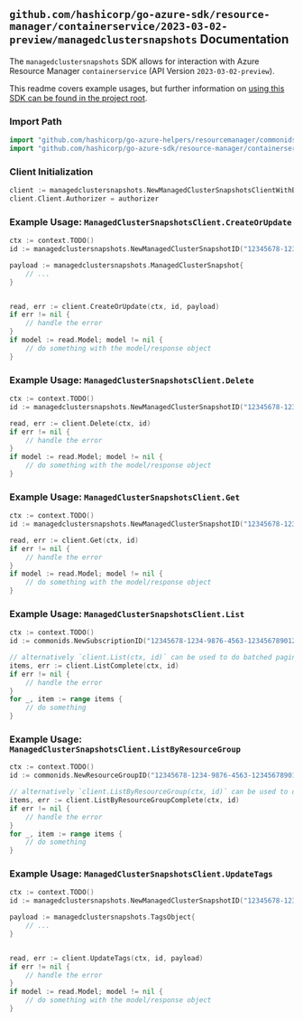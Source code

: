 
## `github.com/hashicorp/go-azure-sdk/resource-manager/containerservice/2023-03-02-preview/managedclustersnapshots` Documentation

The `managedclustersnapshots` SDK allows for interaction with Azure Resource Manager `containerservice` (API Version `2023-03-02-preview`).

This readme covers example usages, but further information on [using this SDK can be found in the project root](https://github.com/hashicorp/go-azure-sdk/tree/main/docs).

### Import Path

```go
import "github.com/hashicorp/go-azure-helpers/resourcemanager/commonids"
import "github.com/hashicorp/go-azure-sdk/resource-manager/containerservice/2023-03-02-preview/managedclustersnapshots"
```


### Client Initialization

```go
client := managedclustersnapshots.NewManagedClusterSnapshotsClientWithBaseURI("https://management.azure.com")
client.Client.Authorizer = authorizer
```


### Example Usage: `ManagedClusterSnapshotsClient.CreateOrUpdate`

```go
ctx := context.TODO()
id := managedclustersnapshots.NewManagedClusterSnapshotID("12345678-1234-9876-4563-123456789012", "example-resource-group", "resourceName")

payload := managedclustersnapshots.ManagedClusterSnapshot{
	// ...
}


read, err := client.CreateOrUpdate(ctx, id, payload)
if err != nil {
	// handle the error
}
if model := read.Model; model != nil {
	// do something with the model/response object
}
```


### Example Usage: `ManagedClusterSnapshotsClient.Delete`

```go
ctx := context.TODO()
id := managedclustersnapshots.NewManagedClusterSnapshotID("12345678-1234-9876-4563-123456789012", "example-resource-group", "resourceName")

read, err := client.Delete(ctx, id)
if err != nil {
	// handle the error
}
if model := read.Model; model != nil {
	// do something with the model/response object
}
```


### Example Usage: `ManagedClusterSnapshotsClient.Get`

```go
ctx := context.TODO()
id := managedclustersnapshots.NewManagedClusterSnapshotID("12345678-1234-9876-4563-123456789012", "example-resource-group", "resourceName")

read, err := client.Get(ctx, id)
if err != nil {
	// handle the error
}
if model := read.Model; model != nil {
	// do something with the model/response object
}
```


### Example Usage: `ManagedClusterSnapshotsClient.List`

```go
ctx := context.TODO()
id := commonids.NewSubscriptionID("12345678-1234-9876-4563-123456789012")

// alternatively `client.List(ctx, id)` can be used to do batched pagination
items, err := client.ListComplete(ctx, id)
if err != nil {
	// handle the error
}
for _, item := range items {
	// do something
}
```


### Example Usage: `ManagedClusterSnapshotsClient.ListByResourceGroup`

```go
ctx := context.TODO()
id := commonids.NewResourceGroupID("12345678-1234-9876-4563-123456789012", "example-resource-group")

// alternatively `client.ListByResourceGroup(ctx, id)` can be used to do batched pagination
items, err := client.ListByResourceGroupComplete(ctx, id)
if err != nil {
	// handle the error
}
for _, item := range items {
	// do something
}
```


### Example Usage: `ManagedClusterSnapshotsClient.UpdateTags`

```go
ctx := context.TODO()
id := managedclustersnapshots.NewManagedClusterSnapshotID("12345678-1234-9876-4563-123456789012", "example-resource-group", "resourceName")

payload := managedclustersnapshots.TagsObject{
	// ...
}


read, err := client.UpdateTags(ctx, id, payload)
if err != nil {
	// handle the error
}
if model := read.Model; model != nil {
	// do something with the model/response object
}
```
